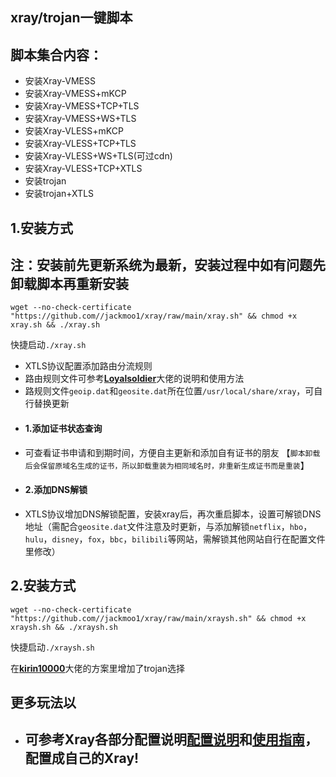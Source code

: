 ## xray/trojan一键脚本



## 脚本集合内容：

-    安装Xray-VMESS
-    安装Xray-VMESS+mKCP
-    安装Xray-VMESS+TCP+TLS
-    安装Xray-VMESS+WS+TLS
-    安装Xray-VLESS+mKCP
-    安装Xray-VLESS+TCP+TLS
-    安装Xray-VLESS+WS+TLS(可过cdn)
-    安装Xray-VLESS+TCP+XTLS
-    安装trojan
-    安装trojan+XTLS



## 1.安装方式 
## 注：安装前先更新系统为最新，安装过程中如有问题先卸载脚本再重新安装

`wget --no-check-certificate "https://github.com//jackmoo1/xray/raw/main/xray.sh" && chmod +x xray.sh && ./xray.sh`

快捷启动`./xray.sh`

-  XTLS协议配置添加路由分流规则
-  路由规则文件可参考[**Loyalsoldier**](https://github.com/Loyalsoldier/v2ray-rules-dat)大佬的说明和使用方法
-  路规则文件`geoip.dat`和`geosite.dat`所在位置`/usr/local/share/xray`，可自行替换更新
-  #### 1.添加证书状态查询 ####
-  可查看证书申请和到期时间，方便自主更新和添加自有证书的朋友
  【`脚本卸载后会保留原域名生成的证书，所以卸载重装为相同域名时，非重新生成证书而是重装`】
-  #### 2.添加DNS解锁 ####
-  XTLS协议增加DNS解锁配置，安装xray后，再次重启脚本，设置可解锁DNS地址（需配合`geosite.dat`文件注意及时更新，与添加解锁`netflix`，`hbo`，`hulu`，`disney`，`fox`，`bbc`，`bilibili`等网站，需解锁其他网站自行在配置文件里修改）
## 2.安装方式
`wget --no-check-certificate "https://github.com//jackmoo1/xray/raw/main/xraysh.sh" && chmod +x xraysh.sh && ./xraysh.sh`

快捷启动`./xraysh.sh`

在[**kirin10000**](https://github.com/kirin10000/Xray-script)大佬的方案里增加了trojan选择

## 更多玩法以
-  ## 可参考Xray各部分配置说明[**配置说明**](https://xtls.github.io/config/)和[**使用指南**](https://xtls.github.io/document/)，配置成自己的Xray! ##







